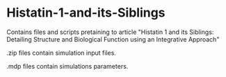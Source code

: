 # Histatin-1-and-its-Siblings
Contains files and scripts pretaining to article "Histatin 1 and its Siblings: Detailing Structure and Biological Function using an Integrative Approach"

.zip files contain simulation input files.

.mdp files contain simulations parameters.
